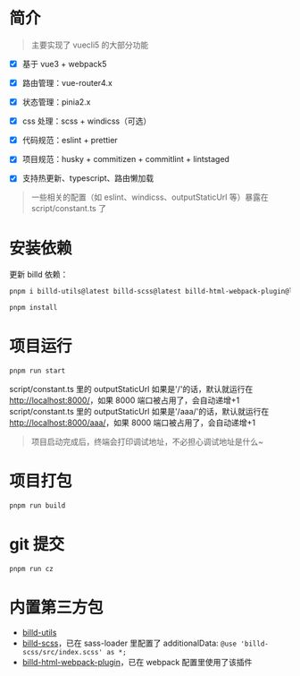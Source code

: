 # 简介

> 主要实现了 vuecli5 的大部分功能

- [x] 基于 vue3 + webpack5
- [x] 路由管理：vue-router4.x
- [x] 状态管理：pinia2.x
- [x] css 处理：scss + windicss（可选）
- [x] 代码规范：eslint + prettier
- [x] 项目规范：husky + commitizen + commitlint + lintstaged

- [x] 支持热更新、typescript、路由懒加载

> 一些相关的配置（如 eslint、windicss、outputStaticUrl 等）暴露在 script/constant.ts 了

# 安装依赖

更新 billd 依赖：

```bash
pnpm i billd-utils@latest billd-scss@latest billd-html-webpack-plugin@latest billd-deploy@latest
```

```bash
pnpm install
```

# 项目运行

```bash
pnpm run start
```

script/constant.ts 里的 outputStaticUrl 如果是'/'的话，默认就运行在 [http://localhost:8000/](http://localhost:8000/)，如果 8000 端口被占用了，会自动递增+1
script/constant.ts 里的 outputStaticUrl 如果是'/aaa/'的话，默认就运行在 [http://localhost:8000/aaa/](http://localhost:8000/aaa/)，如果 8000 端口被占用了，会自动递增+1

> 项目启动完成后，终端会打印调试地址，不必担心调试地址是什么~

# 项目打包

```bash
pnpm run build
```

# git 提交

```bash
pnpm run cz
```

# 内置第三方包

- [billd-utils](https://github.com/galaxy-s10/billd-utils)
- [billd-scss](https://github.com/galaxy-s10/billd-scss)，已在 sass-loader 里配置了 additionalData: `@use 'billd-scss/src/index.scss' as *;`
- [billd-html-webpack-plugin](https://github.com/galaxy-s10/billd-html-webpack-plugin)，已在 webpack 配置里使用了该插件
